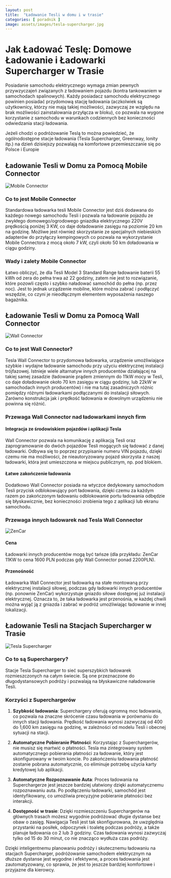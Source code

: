 ```yaml
---
layout: post
title:  "Ładowanie Tesli w domu i w trasie"
categories: [ poradnik ]
image: assets/images/tesla-supercharger.jpg
---
```

# Jak Ładować Teslę: Domowe Ładowanie i Ładowarki Supercharger w Trasie

Posiadanie samochodu elektrycznego wymaga zmian pewnych przywzyczajeń związanych z ładowaniem pojazdu (kontra tankowaniem w samochodach spalinowych). Każdy posiadacz samochodu elektrycznego powinien posiadać przydomową stację ładowania (aczkolwiek są użytkownicy, którzy nie mają takiej możliwości, zazwyczaj ze względu na brak możliwości zainstalowania przyłącza w bloku), co pozwala na wygone korzystanie z samochodu w warunkach codziennych bez konieczności odwiedzania stacji ładowania.

Jeżeli chodzi o podróżowanie Teslą to można powiedzieć, że ogólnodostępne stacje ładowania (Tesla Supercharger, Greenway, Ionity itp.) na dzień dzisiejszy pozwalają na komfortowe przemieszczanie się po Polsce i Europie

## Ładowanie Tesli w Domu za Pomocą Mobile Connector

![Mobile Connector](/assets/images/mobileconnector.jpg "Mobile Connector")

### Co to jest Mobile Connector

Standardowa ładowarka tesli Mobile Connector jest dziś dodawana do każdego nowego samochodu Tesli i pozwala na ładowanie pojazdu ze zwykłego domowego/ogrodowego gniazdka elektrycznego 220V prędkością poniżej 3 KW, co daje doładowanie zasięgu na poziomie 20 km na godzinę. Możliwe jest również skorzystanie ze specjalnych niebieskich adapterów do przyłączy kempingowych co pozwala na wykorzystanie Mobile Connectora z mocą około 7 kW, czyli około 50 km doładowania w ciągu godziny.

### Wady i zalety Mobile Connector

Łatwo obliczyć, że dla Tesli Model 3 Standard Range ładowanie baterii 55 kWh od zera do pełna trwa aż 22 godziny, zatem nie jest to rozwiązanie, które pozowli często i szybko naładować samochód do pełna (np. przez noc). Jest to jednak urządzenie mobilne, które można zabrać i podłączyć wszędzie, co czyni je nieodłącznym elementem wyposażenia naszego bagażnika.

## Ładowanie Tesli w Domu za Pomocą Wall Connector

![Wall Connector](/assets/images/wallconnector.jpg "Wall Connector")

### Co to jest Wall Connector?

Tesla Wall Connector to przydomowa ładowarka, urządzenie umożliwiające szybkie i wydajne ładowanie samochodu przy użyciu elektrycznej instalacji trójfazowej. Istnieje wiele altarnatyw innych producentów działającej na takiej samej zasadzie (ładowanie prądem zmiennym do 11kW mocy w Tesli, co daje doładowanie około 70 km zasięgu w ciągu godziny, lub 22kW w samochodach innych producentów) i nie ma tutaj zasadniczych różnic pomiędzy różnymi ładowarkami podłączanymi do instalacji siłowych. Zarówno konstrukcja jak i prędkość ładowania w dowolnym urządzeniu nie powinna się różnić.

### Przewaga Wall Connector nad ładowarkami innych firm

#### Integracja ze środowiskiem pojazdów i aplikacji Tesla

Wall Connector pozwala na komunikację z aplikacją Tesli oraz zaprogramowanie do dwóch pojazdów Tesli mogących się ładować z danej ładowarki. Odbywa się to poprzez przypisanie numeru VIN pojazdu, dzięki czemu nie ma możliwości, że nieautoryzowany pojazd skorzysta z naszej ładowarki, która jest umieszczona w miejscu publicznym, np. pod blokiem.

#### Łatwe zakończenie ładowania 

Dodatkowo Wall Connector posiada na wtyczce dedykowany samochodom Tesli przycisk odblokowujący port ładowania, dzięki czemu za każdym razem po zakończonym ładowaniu odblokowanie portu ładowania odbędzie się błyskawicznie, bez konieczności zrobienia tego z aplikacji lub ekranu samochodu.

### Przewaga innych ładowarek nad Tesla Wall Connector

![ZenCar](/assets/images/zencar.jpg "ZenCar")

#### Cena

Ładowarki innych producentów mogą być tańsze (dla przykładu: ZenCar 11KW to cena 1600 PLN podczas gdy Wall Connector ponad 2200PLN).

#### Przenośność

Ładowarka Wall Connector jest ładowarką na stałe montowaną przy elektrycznej instalacji siłowej, podczas gdy ładowarki innych producentów (np. ponownie ZenCar) wykorzystuje gniazdo siłowe dostępnej już instalacji elektrycznej. Oznacza to, że taka ładowarka jest przenośnia, w każdej chwili można wyjąć ją z gniazda i zabrać w podróż umożliwiając ładowanie w innej lokalizacji.

## Ładowanie Tesli na Stacjach Supercharger w Trasie

![Tesla Supercharger](/assets/images/tesla_supercharger.jpg "Tesla Supercharger")

### Co to są Superchargery?

Stacje Tesla Supercharger to sieć superszybkich ładowarek rozmieszczonych na całym świecie. Są one przeznaczone do długodystansowych podróży i pozwalają na błyskawiczne naładowanie Tesli.

### Korzyści z Superchargerów

1. **Szybkość ładowania**: Superchargery oferują ogromną moc ładowania, co pozwala na znaczne skrócenie czasu ładowania w porównaniu do innych stacji ładowania. Prędkość ładowania wynosi zazwyczaj od 400 do 1,600 km zasięgu na godzinę, w zależności od modelu Tesli i obecnej sytuacji na stacji.

2. **Automatyczne Pobieranie Płatności**: Korzystając z Superchargerów, nie musisz się martwić o płatności. Tesla ma zintegrowany system automatycznego pobierania płatności za ładowanie, który jest skonfigurowany w twoim koncie. Po zakończeniu ładowania płatność zostanie pobrana automatycznie, co eliminuje potrzebę użycia karty kredytowej lub aplikacji.

3. **Automatyczne Rozpoznawanie Auta**: Proces ładowania na Superchargerze jest jeszcze bardziej ułatwiony dzięki automatycznemu rozpoznawaniu auta. Po podłączeniu ładowarki, samochód jest identyfikowany, co umożliwia precyzyjne pobieranie płatności bez interakcji.

4. **Dostępność w trasie**: Dzięki rozmieszczeniu Superchargerów na głównych trasach możesz wygodnie podróżować długie dystanse bez obaw o zasięg. Nawigacja Tesli jest tak skonfigurowana, że uwzględnia przystanki na posiłek, odpoczynek i toaletę podczas podróży, a także planuje ładowania co 2 lub 3 godziny. Czas ładowania wynosi zazwyczaj tylko od 15 do 30 minut, co nie znacząco wydłuża czas podróży.

Dzięki inteligentnemu planowaniu podróży i skutecznemu ładowaniu na stacjach Supercharger, podróżowanie samochodem elektrycznym na dłuższe dystanse jest wygodne i efektywne, a proces ładowania jest zautomatyzowany, co sprawia, że jest to jeszcze bardziej komfortowe i przyjazne dla kierowcy.

[jekyll-docs]: https://jekyllrb.com/docs/home
[jekyll-gh]:   https://github.com/jekyll/jekyll
[jekyll-talk]: https://talk.jekyllrb.com/